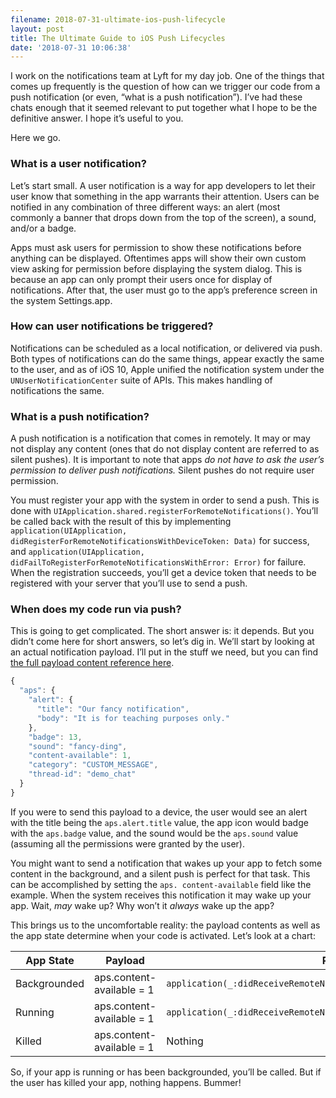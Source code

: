```yaml
---
filename: 2018-07-31-ultimate-ios-push-lifecycle
layout: post
title: The Ultimate Guide to iOS Push Lifecycles
date: '2018-07-31 10:06:38'
---
```


I work on the notifications team at Lyft for my day job. One of the things that comes up frequently is the question of how can we trigger our code from a push notification (or even, “what is a push notification”). I’ve had these chats enough that it seemed relevant to put together what I hope to be the definitive answer. I hope it’s useful to you.

Here we go.

### What is a user notification?

Let’s start small. A user notification is a way for app developers to let their user know that something in the app warrants their attention. Users can be notified in any combination of three different ways: an alert (most commonly a banner that drops down from the top of the screen), a sound, and/or a badge.

Apps must ask users for permission to show these notifications before anything can be displayed. Oftentimes apps will show their own custom view asking for permission before displaying the system dialog. This is because an app can only prompt their users once for display of notifications. After that, the user must go to the app’s preference screen in the system Settings.app.

### How can user notifications be triggered?

Notifications can be scheduled as a local notification, or delivered via push. Both types of notifications can do the same things, appear exactly the same to the user, and as of iOS 10, Apple unified the notification system under the `UNUserNotificationCenter` suite of APIs. This makes handling of notifications the same.

### What is a push notification?

A push notification is a notification that comes in remotely. It may or may not display any content (ones that do not display content are referred to as silent pushes). It is important to note that apps _do not have to ask the user’s permission to deliver push notifications._ Silent pushes do not require user permission.

You must register your app with the system in order to send a push. This is done with `UIApplication.shared.registerForRemoteNotifications()`. You’ll be called back with the result of this by implementing `application(UIApplication, didRegisterForRemoteNotificationsWithDeviceToken: Data)` for success, and `application(UIApplication, didFailToRegisterForRemoteNotificationsWithError: Error)` for failure. When the registration succeeds, you’ll get a device token that needs to be registered with your server that you’ll use to send a push.

### When does my code run via push?

This is going to get complicated. The short answer is: it depends. But you didn’t come here for short answers, so let’s dig in. We’ll start by looking at an actual notification payload. I’ll put in the stuff we need, but you can find [the full payload content reference here][1].

```js
{
  "aps": {
	"alert": {
	  "title": "Our fancy notification",
	  "body": "It is for teaching purposes only."
	},
	"badge": 13,
	"sound": "fancy-ding",
	"content-available": 1,
	"category": "CUSTOM_MESSAGE",
	"thread-id": "demo_chat"
  }
}
```

If you were to send this payload to a device, the user would see an alert with the title being the `aps.alert.title` value, the app icon would badge with the `aps.badge` value, and the sound would be the `aps.sound` value (assuming all the permissions were granted by the user).

You might want to send a notification that wakes up your app to fetch some content in the background, and a silent push is perfect for that task. This can be accomplished by setting the `aps. content-available` field like the example. When the system receives this notification it may wake up your app. Wait, _may_ wake up? Why won’t it _always_ wake up the app?

This brings us to the uncomfortable reality: the payload contents as well as the app state determine when your code is activated. Let’s look at a chart:

| App State    | Payload                   | Result                                                                |
| ------------ | ------------------------- | --------------------------------------------------------------------- |
| Backgrounded | aps.content-available = 1 | `application(_:didReceiveRemoteNotification:fetchCompletionHandler:)` |
| Running      | aps.content-available = 1 | `application(_:didReceiveRemoteNotification:fetchCompletionHandler:)` |
| Killed       | aps.content-available = 1 | Nothing                                                               |
So, if your app is running or has been backgrounded, you’ll be called. But if the user has killed your app, nothing happens. Bummer!

[1]:	https://developer.apple.com/library/archive/documentation/NetworkingInternet/Conceptual/RemoteNotificationsPG/PayloadKeyReference.html#//apple_ref/doc/uid/TP40008194-CH17-SW5
